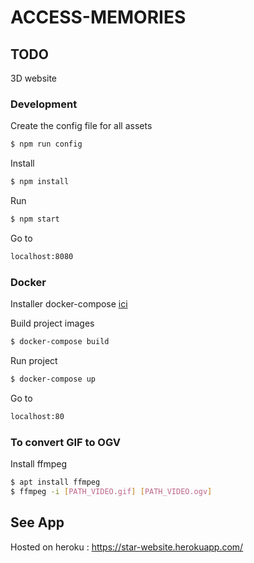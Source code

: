 # ACCESS-MEMORIES

## TODO
3D website

### Development

Create the config file for all assets

```sh
$ npm run config
```

Install

```sh
$ npm install
```

Run

```sh
$ npm start
```

Go to
```sh
localhost:8080
```

### Docker

Installer docker-compose [ici][df1]

Build project images

```sh
$ docker-compose build
```

Run project

```sh
$ docker-compose up
```

Go to
```sh
localhost:80
```

### To convert GIF to OGV

Install ffmpeg

```sh
$ apt install ffmpeg
$ ffmpeg -i [PATH_VIDEO.gif] [PATH_VIDEO.ogv]
```

## See App

Hosted on heroku : https://star-website.herokuapp.com/


[df1]: <https://docs.docker.com/compose/install/>
